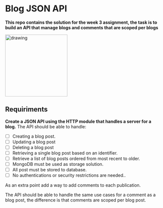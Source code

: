 # Blog JSON API

**This repo contains the solution for the week 3 assignment, the task is to build an API that manage blogs and comments that are scoped per blogs**

<img src="https://www.ixon.cloud/media/ciqpa3f3/api-2x.png" alt="drawing" width="200"/>

## Requiriments

**Create a JSON API using the HTTP module that handles a server for a blog.**
The API should be able to handle:

- [ ] Creating a blog post.
- [ ] Updating a blog post
- [ ] Deleting a blog post
- [ ] Retrieving a single blog post based on an identifier.
- [ ] Retrieve a list of blog posts ordered from most recent to older.
- [ ] MongoDB must be used as storage solution.
- [ ] All post must be stored to database.
- [ ] No authentications or security restrictions are needed..

As an extra point add a way to add comments to each publication.

The API should be able to handle the same use cases for a comment as a blog post, the difference is that comments are scoped per blog post.
